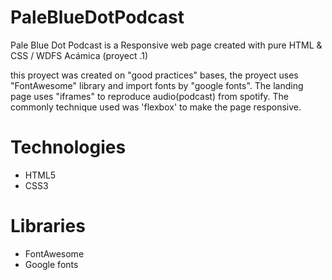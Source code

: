 # PaleBlueDotPodcast
Pale Blue Dot Podcast is a Responsive web page created with pure HTML & CSS / WDFS Acámica (proyect .1)

this proyect was created on "good practices" bases, the proyect uses "FontAwesome" library and import fonts by "google fonts".
The landing page uses "iframes" to reproduce audio(podcast) from spotify.
The commonly technique used was 'flexbox' to make the page responsive.

# Technologies
- HTML5
- CSS3

# Libraries
- FontAwesome
- Google fonts
